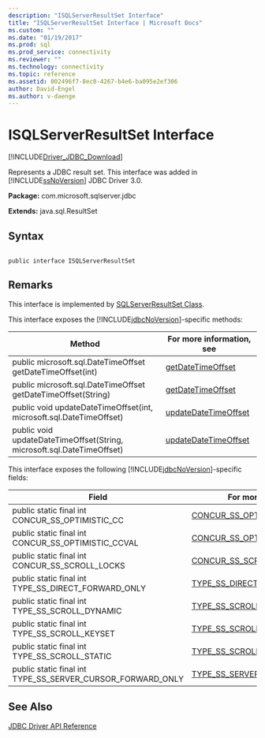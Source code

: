 ```yaml
---
description: "ISQLServerResultSet Interface"
title: "ISQLServerResultSet Interface | Microsoft Docs"
ms.custom: ""
ms.date: "01/19/2017"
ms.prod: sql
ms.prod_service: connectivity
ms.reviewer: ""
ms.technology: connectivity
ms.topic: reference
ms.assetid: 002496f7-8ec0-4267-b4e6-ba095e2ef306
author: David-Engel
ms.author: v-daenge
---
```

# ISQLServerResultSet Interface
[!INCLUDE[Driver_JDBC_Download](../../../includes/driver_jdbc_download.md)]

  Represents a JDBC result set. This interface was added in [!INCLUDE[ssNoVersion](../../../includes/ssnoversion-md.md)] JDBC Driver 3.0.  
  
 **Package:** com.microsoft.sqlserver.jdbc  
  
 **Extends:** java.sql.ResultSet  
  
## Syntax  
  
```  
  
public interface ISQLServerResultSet  
```  
  
## Remarks  
 This interface is implemented by [SQLServerResultSet Class](../../../connect/jdbc/reference/sqlserverresultset-class.md).  
  
 This interface exposes the [!INCLUDE[jdbcNoVersion](../../../includes/jdbcnoversion_md.md)]-specific methods:  
  
|Method|For more information, see|  
|------------|-------------------------------|  
|public microsoft.sql.DateTimeOffset getDateTimeOffset(int)|[getDateTimeOffset](../../../connect/jdbc/reference/getdatetimeoffset-int-sqlserverresultset.md)|  
|public microsoft.sql.DateTimeOffset getDateTimeOffset(String)|[getDateTimeOffset](../../../connect/jdbc/reference/getdatetimeoffset-java-lang-string-sqlserverresultset.md)|  
|public void updateDateTimeOffset(int, microsoft.sql.DateTimeOffset)|[updateDateTimeOffset](../../../connect/jdbc/reference/updatedatetimeoffset-int-microsoft-sql-datetimeoffset-sqlserverresultset.md)|  
|public void updateDateTimeOffset(String, microsoft.sql.DateTimeOffset)|[updateDateTimeOffset](../../../connect/jdbc/reference/updatedatetimeoffset-string-microsoft-sql-datetimeoffset-sqlserverresultset.md)|  
  
 This interface exposes the following [!INCLUDE[jdbcNoVersion](../../../includes/jdbcnoversion_md.md)]-specific fields:  
  
|Field|For more information, see|  
|-----------|-------------------------------|  
|public static final int CONCUR_SS_OPTIMISTIC_CC|[CONCUR_SS_OPTIMISTIC_CC](../../../connect/jdbc/reference/concur-ss-optimistic-cc-field-sqlserverresultset.md)|  
|public static final int CONCUR_SS_OPTIMISTIC_CCVAL|[CONCUR_SS_OPTIMISTIC_CCVAL](../../../connect/jdbc/reference/concur-ss-optimistic-ccval-field-sqlserverresultset.md)|  
|public static final int CONCUR_SS_SCROLL_LOCKS|[CONCUR_SS_SCROLL_LOCKS](../../../connect/jdbc/reference/concur-ss-scroll-locks-field-sqlserverresultset.md)|  
|public static final int TYPE_SS_DIRECT_FORWARD_ONLY|[TYPE_SS_DIRECT_FORWARD_ONLY](../../../connect/jdbc/reference/type-ss-direct-forward-only-field-sqlserverresultset.md)|  
|public static final int TYPE_SS_SCROLL_DYNAMIC|[TYPE_SS_SCROLL_DYNAMIC](../../../connect/jdbc/reference/type-ss-scroll-dynamic-field-sqlserverresultset.md)|  
|public static final int TYPE_SS_SCROLL_KEYSET|[TYPE_SS_SCROLL_KEYSET](../../../connect/jdbc/reference/type-ss-scroll-keyset-field-sqlserverresultset.md)|  
|public static final int TYPE_SS_SCROLL_STATIC|[TYPE_SS_SCROLL_STATIC](../../../connect/jdbc/reference/type-ss-scroll-static-field-sqlserverresultset.md)|  
|public static final int TYPE_SS_SERVER_CURSOR_FORWARD_ONLY|[TYPE_SS_SERVER_CURSOR_FORWARD_ONLY](../../../connect/jdbc/reference/type-ss-server-cursor-forward-only-field-sqlserverresultset.md)|  
  
## See Also  
 [JDBC Driver API Reference](../../../connect/jdbc/reference/jdbc-driver-api-reference.md)  
  
  
